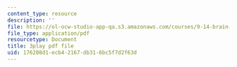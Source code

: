 ```yaml
---
content_type: resource
description: ''
file: https://ol-ocw-studio-app-qa.s3.amazonaws.com/courses/9-14-brain-structure-and-its-origins-spring-2014/176208d1ecb42167db316bc5f7d2f63d_555139.pdf
file_type: application/pdf
resourcetype: Document
title: 3play pdf file
uid: 176208d1-ecb4-2167-db31-6bc5f7d2f63d
---
```

